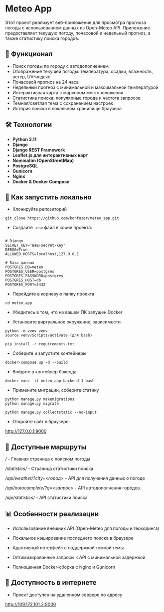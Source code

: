 # Meteo App

Этот проект реализует веб-приложение для просмотра прогноза погоды
с использованием данных из Open-Meteo API. 
Приложение предоставляет текущую погоду, почасовой и недельный прогноз, 
а также статистику поиска городов.

## 🧩 Функционал

- Поиск погоды по городу с автодополнением
- Отображение текущей погоды: температура, осадки, влажность, ветер, UV-индекс
- Почасовой прогноз на 24 часа
- Недельный прогноз с минимальной и максимальной температурой
- Интерактивная карта с маркером местоположения
- Статистика поиска: популярные города и частота запросов
- Темная/светлая тема с сохранением настроек
- История поиска в локальном хранилище браузера

## 🛠️ Технологии

- **Python 3.11**
- **Django**
- **Django REST Framework**
- **Leaflet.js для интерактивных карт**
- **Nominatim (OpenStreetMap)**
- **PostgreSQL**
- **Gunicorn**
- **Nginx**
- **Docker & Docker Compose**

## 🚀 Как запустить локально

- Клонируйте репозиторий
```
git clone https://github.com/konfuzer/meteo_app.git
```

- Создайте `.env` файл в корне проекта:

```env

# Django
SECRET_KEY='ваш-secret-key'
DEBUG=True
ALLOWED_HOSTS=localhost,127.0.0.1

# База данных
POSTGRES_DB=meteo
POSTGRES_USER=postgres
POSTGRES_PASSWORD=postgres
POSTGRES_HOST=db
POSTGRES_PORT=5432

```

- Перейдите в корневую папку проекта

```
cd meteo_app
```

- Убедитесь в том, что на вашем ПК запущен Docker

- Установите виртуальное окружение, зависимости

```
python -m venv venv
source venv/Scripts/activate (для bash)

pip install -r requirements.txt
```

- Соберите и запустите контейнеры

```
docker-compose up -d --build
```

- Войдите в контейнер бэкенда

```
docker exec -it meteo_app-backend-1 bash
```

- Примените миграции, соберите статику

```
python manage.py makemigrations
python manage.py migrate

python manage.py collectstatic --no-input
```

- Откройте сайт в браузере:

http://127.0.0.1:9000

## 🧪 Доступные маршруты

*/* - Главная страница с поиском погоды

*/statistics/* - Страница статистики поиска

*/api/weather/?city=<город>* - API для получения данных о погоде

*/api/autocomplete/?q=<запрос>* - API автодополнения городов

*/api/statistics/* - API статистики поиска

## 📊 Особенности реализации

- Использование внешних API (Open-Meteo для погоды и геокодинга)

- Локальное кэширование последнего поиска в браузере

- Адаптивный интерфейс с поддержкой темной темы

- Оптимизированные запросы к API с минимальной задержкой

- Полноценная Docker-сборка с Nginx и Gunicorn

## 🛜 Доступность в интернете

- Проект доступен на удаленном сервере по адресу 

http://109.172.101.2:9000
